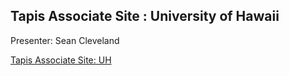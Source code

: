 ## Tapis Associate Site : University of Hawaii

Presenter: Sean Cleveland

[Tapis Associate Site: UH](https://docs.google.com/presentation/d/1AZBKRKef0aApzjJj2FLwDKWxeIzrkkmNUrPS63JpKNY/edit?usp=sharing)

